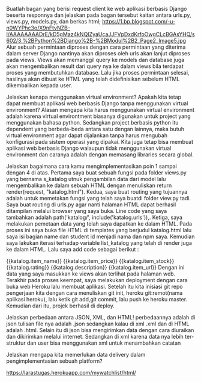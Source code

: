Buatlah bagan yang berisi request client ke web aplikasi berbasis Django beserta responnya dan jelaskan pada bagan tersebut kaitan antara urls.py, views.py, models.py, dan berkas html;
https://1.bp.blogspot.com/-u-n0WYPhc3o/X9nFtvNZB-I/AAAAAAAADrE/kD5gMaz4kNQIZyaUcaJJFVpDxdKrfoOwgCLcBGAsYHQ/s602/3.%2BPython%2BDjango%2B-%2BModul%2B2_Page2_Image5.jpg
Alur sebuah permintaan diproses dengan cara permintaan yang diterima dalam server Django nantinya akan diproses oleh urls akan lanjut diproses pada views. Views akan memanggil query ke models dan database juga akan mengembalikan result dari query nya ke dalam views bila terdapat proses yang membutuhkan database. Lalu jika proses permintaan selesai, hasilnya akan dibuat ke HTML yang telah didefinisikan sebelum HTML dikembalikan kepada user.

Jelaskan kenapa menggunakan virtual environment? Apakah kita tetap dapat membuat aplikasi web berbasis Django tanpa menggunakan virtual environment?
Alasan mengapa kita harus menggunakan virtual environment adalah karena virtual environtment biasanya digunakan untuk project yang menggunakan bahasa python. Sedangkan project berbasis python itu dependent yang berbeda-beda antara satu dengan lainnya, maka butuh virtual environment agar dapat dijalankan tanpa harus mengubah konfigurasi pada sistem operasi yang dipakai. Kita juga tetap bisa membuat aplikasi web berbasis Django walaupun tidak menggunakan virtual environment dan caranya adalah dengan memasang libraries secara global.

Jelaskan bagaimana cara kamu mengimplementasikan poin 1 sampai dengan 4 di atas.
Pertama saya buat sebuah fungsi pada folder views.py yang bernama s_katalog utnuk pengambilan data dari model lalu mengembalikan ke dalam sebuah HTML dengan menuliskan return render(request, "katalog.html"). Kedua, saya buat routing yang tujuannya adalah untuk memetakan fungsi yang telah saya buatdi folder view.py tadi. Saya buat routing di urls.py agar nanti halaman HTML dapat berhasil ditampilan melalui browser yang saya buka. Line code yang saya tambahkan adalah path('katalog/', include('katalog.urls')),. Ketiga, saya melakukan pemetaan data yang telah saya dapatkan ke dalam HTML. Pada proses ini saya buka file HTML di templates yang berjudul katalog.html lalu saya isi bagian name dan student id menjadi nama dan npm saya. Kemudian saya lakukan iterasi terhadap variable list_katalog yang telah di render juga ke dalam HTML. Lalu saya add code sebagai berikut : 
<th>{{katalog.item_name}}</th>
        <th>{{katalog.item_price}}</th>
        <th>{{katalog.item_stock}}</th>
        <th>{{katalog.rating}}</th>
        <th>{{katalog.description}}</th>
        <th>{{katalog.item_url}}</th>
Dengan ini data yang saya masukkan ke views akan terlihat pada halaman web. Terakhir pada proses keempat, saya melakukan deployment dengan cara buka web Heroku lalu membuat aplikasi. Setelah itu kita inisiasi git repo pengerjaan kita dengan cara menuliskan git init, heroku git:remot(nama aplikasi heroku), lalu ketik git add,git commit, lalu push ke heroku master. Kemudian dari itu, projek berhasil di deploy.


Jelaskan perbedaan antara JSON, XML, dan HTML! perbedaannya adalah di json tulisan file nya adalah .json sedangkan kalau di xml .xml dan di HTML adalah .html. 
Selain itu di json bisa mengirimkan data dengan cara diuraikan dan dikirimkan melalui internet. Sedangkan di xml karena data nya lebih ter-struktur dan user bisa menggunakan xml untuk menambahkan catatan

Jelaskan mengapa kita memerlukan data delivery dalam pengimplementasian sebuah platform?

https://larastugas.herokuapp.com/mywatchlist/html/